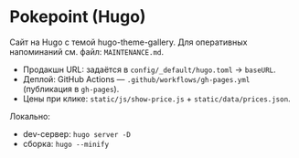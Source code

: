 # Pokepoint (Hugo)

Сайт на Hugo с темой hugo-theme-gallery. Для оперативных напоминаний см. файл: `MAINTENANCE.md`.

- Продакшн URL: задаётся в `config/_default/hugo.toml` → `baseURL`.
- Деплой: GitHub Actions — `.github/workflows/gh-pages.yml` (публикация в `gh-pages`).
- Цены при клике: `static/js/show-price.js` + `static/data/prices.json`.

Локально:
- dev-сервер: `hugo server -D`
- сборка: `hugo --minify`
